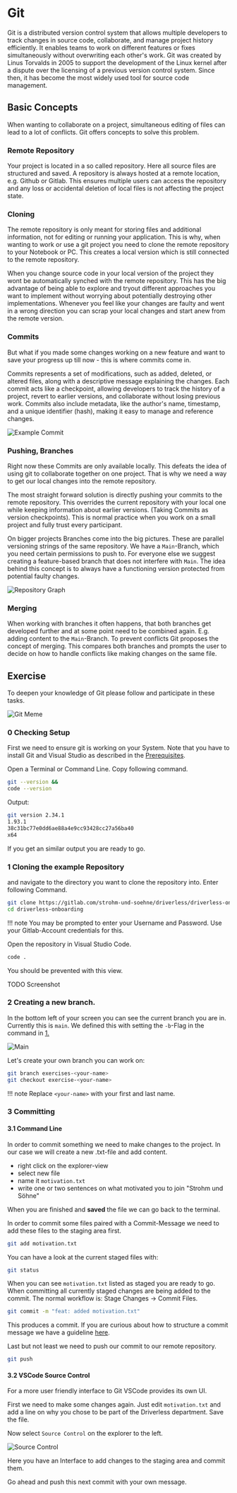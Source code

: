 # Git

Git is a distributed version control system that allows multiple developers to track changes in source code, collaborate, and manage project history efficiently. It enables teams to work on different features or fixes simultaneously without overwriting each other's work. Git was created by Linus Torvalds in 2005 to support the development of the Linux kernel after a dispute over the licensing of a previous version control system. Since then, it has become the most widely used tool for source code management.

## Basic Concepts

When wanting to collaborate on a project, simultaneous editing of files can lead to a lot of conflicts. Git offers concepts to solve this problem.

### Remote Repository

Your project is located in a so called repository. Here all source files are structured and saved. A repository is always hosted at a remote location, e.g. Github or Gitlab. This ensures multiple users can access the repository and any loss or accidental deletion of local files is not affecting the project state.

### Cloning

The remote repository is only meant for storing files and additional information, not for editing or running your application. This is why, when wanting to work or use a git project you need to clone the remote repository to your Notebook or PC. This creates a local version which is still connected to the remote repository.

When you change source code in your local version of the project they wont be automatically synched with the remote repository. This has the big advantage of being able to explore and tryout different approaches you want to implement without worrying about potentially destroying other implementations. Whenever you feel like your changes are faulty and went in a wrong direction you can scrap your local changes and start anew from the remote version.

### Commits

But what if you made some changes working on a new feature and want to save your progress up till now - this is where commits come in.

Commits represents a set of modifications, such as added, deleted, or altered files, along with a descriptive message explaining the changes. Each commit acts like a checkpoint, allowing developers to track the history of a project, revert to earlier versions, and collaborate without losing previous work. Commits also include metadata, like the author's name, timestamp, and a unique identifier (hash), making it easy to manage and reference changes.

![Example Commit](assets/commit_example.png)

### Pushing, Branches

Right now these Commits are only available locally. This defeats the idea of using git to collaborate together on one project. That is why we need a way to get our local changes into the remote repository.

The most straight forward solution is directly pushing your commits to the remote repository. This overrides the current repository with your local one while keeping information about earlier versions. (Taking Commits as version checkpoints). This is normal practice when you work on a small project and fully trust every participant.

On bigger projects Branches come into the big pictures. These are parallel versioning strings of the same repository. We have a `Main`-Branch, which you need certain permissions to push to. For everyone else we suggest creating a feature-based branch that does not interfere with `Main`. The idea behind this concept is to always have a functioning version protected from potential faulty changes.

![Repository Graph](assets/repository_graph.png)

### Merging

When working with branches it often happens, that both branches get developed further and at some point need to be combined again. E.g. adding content to the `Main`-Branch. To prevent conflicts Git proposes the concept of merging. This compares both branches and prompts the user to decide on how to handle conflicts like making changes on the same file.

## Exercise

To deepen your knowledge of Git please follow and participate in these tasks.

![Git Meme](assets/git_meme.png)

### 0 Checking Setup

First we need to ensure git is working on your System. Note that you have to install Git and Visual Studio as described in the [Prerequisites](./index.md/#prerequisites).

Open a Terminal or Command Line. Copy following command.

```bash
git --version &&
code --version
```

Output:
```bash
git version 2.34.1
1.93.1
38c31bc77e0dd6ae88a4e9cc93428cc27a56ba40
x64
```

If you get an similar output you are ready to go.

### 1 Cloning the example Repository

 and navigate to the directory you want to clone the repository into. Enter following Command.

```bash
git clone https://gitlab.com/strohm-und-soehne/driverless/driverless-onboarding.git -b main
cd driverless-onboarding
```

!!! note
    You may be prompted to enter your Username and Password. Use your Gitlab-Account credentials for this.

Open the repository in Visual Studio Code.

```bash
code .
```

You should be prevented with this view.

TODO Screenshot

### 2 Creating a new branch.

In the bottom left of your screen you can see the current branch you are in. Currently this is `main`. We defined this with setting the `-b`-Flag in the command in [1.](#1-cloning-the-example-repository) 

![Main](assets/main.png)

Let's create your own branch you can work on:

```bash
git branch exercises-<your-name>
git checkout exercise-<your-name>
```

!!! note 
    Replace `<your-name>` with your first and last name.

### 3 Committing

#### 3.1 Command Line

In order to commit something we need to make changes to the project. In our case we will create a new .txt-file and add content.

- right click on the explorer-view
- select new file
- name it `motivation.txt`
- write one or two sentences on what motivated you to join "Strohm und Söhne"

When you are finished and **saved** the file we can go back to the terminal.

In order to commit some files paired with a Commit-Message we need to add these files to the staging area first.

```bash
git add motivation.txt
```

You can have a look at the current staged files with:

```bash
git status
```

When you can see `motivation.txt` listed as staged you are ready to go.
When committing all currently staged changes are being added to the commit.
The normal workflow is: Stage Changes &#8594; Commit Files. 

```bash
git commit -m "feat: added motivation.txt"
```

This produces a commit. If you are curious about how to structure a commit message we have a guideline [here](../../development_and_standards/commits.md).

Last but not least we need to push our commit to our remote repository.

```bash
git push
```

#### 3.2 VSCode Source Control

For a more user friendly interface to Git VSCode provides its own UI.

First we need to make some changes again. Just edit `motivation.txt` and add a line on why you chose to be part of the Driverless department. Save the file.

Now select `Source Control` on the explorer to the left. 

![Source Control](assets/source_control.png)

Here you have an Interface to add changes to the staging area and commit them. 

Go ahead and push this next commit with your own message.

